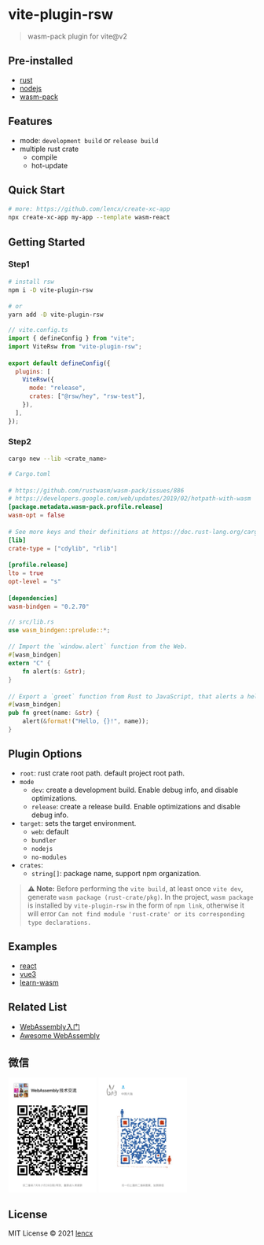 # vite-plugin-rsw

> wasm-pack plugin for vite@v2

## Pre-installed

* [rust](https://www.rust-lang.org/learn/get-started)
* [nodejs](https://nodejs.org)
* [wasm-pack](https://github.com/rustwasm/wasm-pack)

## Features

- mode: `development build` or `release build`
- multiple rust crate
  - compile
  - hot-update

## Quick Start

```bash
# more: https://github.com/lencx/create-xc-app
npx create-xc-app my-app --template wasm-react
```

## Getting Started

### Step1

```bash
# install rsw
npm i -D vite-plugin-rsw

# or
yarn add -D vite-plugin-rsw
```

```js
// vite.config.ts
import { defineConfig } from "vite";
import ViteRsw from "vite-plugin-rsw";

export default defineConfig({
  plugins: [
    ViteRsw({
      mode: "release",
      crates: ["@rsw/hey", "rsw-test"],
    }),
  ],
});
```

### Step2

```bash
cargo new --lib <crate_name>
```

```toml
# Cargo.toml

# https://github.com/rustwasm/wasm-pack/issues/886
# https://developers.google.com/web/updates/2019/02/hotpath-with-wasm
[package.metadata.wasm-pack.profile.release]
wasm-opt = false

# See more keys and their definitions at https://doc.rust-lang.org/cargo/reference/manifest.html
[lib]
crate-type = ["cdylib", "rlib"]

[profile.release]
lto = true
opt-level = "s"

[dependencies]
wasm-bindgen = "0.2.70"
```

```rust
// src/lib.rs
use wasm_bindgen::prelude::*;

// Import the `window.alert` function from the Web.
#[wasm_bindgen]
extern "C" {
    fn alert(s: &str);
}

// Export a `greet` function from Rust to JavaScript, that alerts a hello message.
#[wasm_bindgen]
pub fn greet(name: &str) {
    alert(&format!("Hello, {}!", name));
}
```

## Plugin Options

* `root`: rust crate root path. default project root path.
* `mode`
  * `dev`: create a development build. Enable debug info, and disable optimizations.
  * `release`: create a release build. Enable optimizations and disable debug info.
* `target`: sets the target environment.
  * `web`: default
  * `bundler`
  * `nodejs`
  * `no-modules`
* `crates`:
  * `string[]`: package name, support npm organization.

> **⚠️ Note:** Before performing the `vite build`, at least once `vite dev`, generate `wasm package (rust-crate/pkg)`. In the project, `wasm package` is installed by `vite-plugin-rsw` in the form of `npm link`, otherwise it will error `Can not find module 'rust-crate' or its corresponding type declarations.`

## Examples

* [react](https://github.com/lencx/vite-plugin-rsw/tree/main/examples/react)
* [vue3](https://github.com/lencx/vite-plugin-rsw/tree/main/examples/vue3)
* [learn-wasm](https://github.com/lencx/learn-wasm)

## Related List

* [WebAssembly入门](https://mtc.nofwl.com/tech/post/wasm-start.html)
* [Awesome WebAssembly](https://mtc.nofwl.com/awesome/wasm.html)

## 微信

<img width="180" src="./assets/wasm-qrcode.png" alt="wasm-wechat-qrcode" /> <img width="180" src="./assets/lencx.png" alt="lencx-wechat-qrcode" />

## License

MIT License © 2021 [lencx](https://github.com/lencx)
